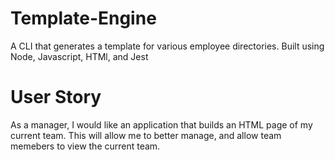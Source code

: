 # Template-Engine

A CLI that generates a template for various employee directories. Built using Node, Javascript, HTMl, and Jest

# User Story

As a manager, I would like an application that builds an HTML page of my current team. This will allow me to better manage, and allow team memebers to view the current team.



